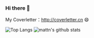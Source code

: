 ### Hi there 👋

My Coverletter：http://coverletter.cn 😄

![Top Langs](https://github-readme-stats.vercel.app/api/top-langs/?username=gingerhot&hide=html)
![mattn's github stats](https://github-readme-stats.vercel.app/api?username=gingerhot&show_icons=true&count_private=true&line_height=40)
